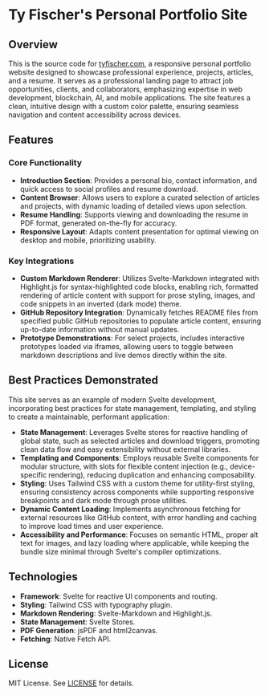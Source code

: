 # Ty Fischer's Personal Portfolio Site

## Overview
This is the source code for [tyfischer.com](https://tyfischer.com), a responsive personal portfolio website designed to showcase professional experience, projects, articles, and a resume. It serves as a professional landing page to attract job opportunities, clients, and collaborators, emphasizing expertise in web development, blockchain, AI, and mobile applications. The site features a clean, intuitive design with a custom color palette, ensuring seamless navigation and content accessibility across devices.

## Features
### Core Functionality
- **Introduction Section**: Provides a personal bio, contact information, and quick access to social profiles and resume download.
- **Content Browser**: Allows users to explore a curated selection of articles and projects, with dynamic loading of detailed views upon selection.
- **Resume Handling**: Supports viewing and downloading the resume in PDF format, generated on-the-fly for accuracy.
- **Responsive Layout**: Adapts content presentation for optimal viewing on desktop and mobile, prioritizing usability.

### Key Integrations
- **Custom Markdown Renderer**: Utilizes Svelte-Markdown integrated with Highlight.js for syntax-highlighted code blocks, enabling rich, formatted rendering of article content with support for prose styling, images, and code snippets in an inverted (dark mode) theme.
- **GitHub Repository Integration**: Dynamically fetches README files from specified public GitHub repositories to populate article content, ensuring up-to-date information without manual updates.
- **Prototype Demonstrations**: For select projects, includes interactive prototypes loaded via iframes, allowing users to toggle between markdown descriptions and live demos directly within the site.

## Best Practices Demonstrated
This site serves as an example of modern Svelte development, incorporating best practices for state management, templating, and styling to create a maintainable, performant application:
- **State Management**: Leverages Svelte stores for reactive handling of global state, such as selected articles and download triggers, promoting clean data flow and easy extensibility without external libraries.
- **Templating and Components**: Employs reusable Svelte components for modular structure, with slots for flexible content injection (e.g., device-specific rendering), reducing duplication and enhancing composability.
- **Styling**: Uses Tailwind CSS with a custom theme for utility-first styling, ensuring consistency across components while supporting responsive breakpoints and dark mode through prose utilities.
- **Dynamic Content Loading**: Implements asynchronous fetching for external resources like GitHub content, with error handling and caching to improve load times and user experience.
- **Accessibility and Performance**: Focuses on semantic HTML, proper alt text for images, and lazy loading where applicable, while keeping the bundle size minimal through Svelte's compiler optimizations.

## Technologies
- **Framework**: Svelte for reactive UI components and routing.
- **Styling**: Tailwind CSS with typography plugin.
- **Markdown Rendering**: Svelte-Markdown and Highlight.js.
- **State Management**: Svelte Stores.
- **PDF Generation**: jsPDF and html2canvas.
- **Fetching**: Native Fetch API.

## License
MIT License. See [LICENSE](LICENSE) for details.


